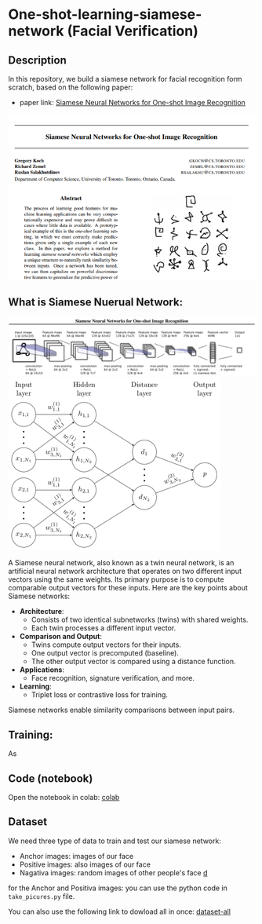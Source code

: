 # One-shot-learning-siamese-network (Facial Verification)

## Description
In this repository, we build a siamese network for facial recognition form scratch, based on the following paper:
- paper link: [Siamese Neural Networks for One-shot Image Recognition](https://www.cs.cmu.edu/~rsalakhu/papers/oneshot1.pdf)

![alt](./files/paper.PNG)

## What is Siamese Nuerual Network:
![alt](./files/architecture.PNG)
![alt](./files/architecture2.PNG)

A Siamese neural network, also known as a twin neural network, is an artificial neural network architecture that operates on two different input vectors using the same weights. Its primary purpose is to compute comparable output vectors for these inputs. Here are the key points about Siamese networks:

- **Architecture**:
  - Consists of two identical subnetworks (twins) with shared weights.
  - Each twin processes a different input vector.
- **Comparison and Output**:
  - Twins compute output vectors for their inputs.
  - One output vector is precomputed (baseline).
  - The other output vector is compared using a distance function.
- **Applications**:
  - Face recognition, signature verification, and more.
- **Learning**:
  - Triplet loss or contrastive loss for training.

Siamese networks enable similarity comparisons between input pairs.

## Training:

As 

## Code (notebook)

Open the notebook in colab:
[colab](https://)


## Dataset
We need three type of data to train and test our siamese network:

- Anchor images: images of our face
- Positive images: also images of our face
- Nagativa images: random images of other people's face 
[d]([https://](http://vis-www.cs.umass.edu/lfw/lfw.tgz))

for the Anchor and Positiva images: you can use the python code in  ``` take_picures.py ``` file.

You can also use the following link to dowload all in once: 
[dataset-all]([https://](https://drive.google.com/drive/folders/1-4KAStGQgStFQD4IVU-dwf6GQXw-HS88?usp=sharing)) 

